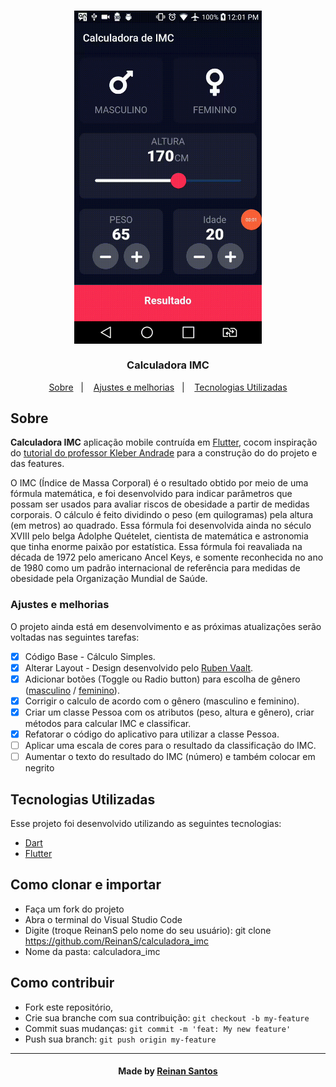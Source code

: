 <h3 align="center">
    <img alt="Logo" title="#logo" width="300px" src="/lib/assets/imc.gif">
    <br><br>
    <b>Calculadora IMC</b>  
    <br>
</h3>
  
<p align="center">
  <a href="#about">Sobre</a>&nbsp;&nbsp;&nbsp;|&nbsp;&nbsp;&nbsp;
  <a href="#features">Ajustes e melhorias</a>&nbsp;&nbsp;&nbsp;|&nbsp;&nbsp;&nbsp;
  <a href="#technologies-used">Tecnologias Utilizadas</a>
</p>

<!-- Resultado -->
<!-- <img src="lib/assets/imc.gif" alt="Imagem de Projeto"> -->


<a id="about"></a>

## Sobre

<strong>Calculadora IMC</strong> aplicação mobile contruída em [Flutter](https://www.flutter.dev/), cocom inspiração do [tutorial do professor Kleber Andrade](https://medium.com/flutter-comunidade-br/desenvolvendo-meu-primeiro-aplicativo-com-flutter-918a15e73a01) para a construção do do projeto e das features.

<P>
    O IMC (Índice de Massa Corporal) é o resultado obtido por meio de uma fórmula matemática, e foi desenvolvido para indicar parâmetros que possam ser usados para avaliar riscos de obesidade a partir de medidas corporais. O cálculo é feito dividindo o peso (em quilogramas) pela altura (em metros) ao quadrado.
    Essa fórmula foi desenvolvida ainda no século XVIII pelo belga Adolphe Quételet, cientista de matemática e astronomia que tinha enorme paixão por estatística. Essa fórmula foi reavaliada na década de 1972 pelo americano Ancel Keys, e somente reconhecida no ano de 1980 como um padrão internacional de referência para medidas de obesidade pela Organização Mundial de Saúde.
</p>


<a id="features"></a>

### Ajustes e melhorias

O projeto ainda está em desenvolvimento e as próximas atualizações serão voltadas nas seguintes tarefas:

- [x] Código Base - Cálculo Simples.
- [x] Alterar Layout - Design desenvolvido pelo [Ruben Vaalt](https://dribbble.com/shots/4585382-Simple-BMI-Calculator).
- [X] Adicionar botões (Toggle ou Radio button) para escolha de gênero ([masculino](https://indicedemassacorporal.com/movel/calculo-imc-masculino.html) / [feminino](https://indicedemassacorporal.com/movel/calculo-imc-feminino.html)).
- [x] Corrigir o calculo de acordo com o gênero (masculino e feminino).
- [x] Criar um classe Pessoa com os atributos (peso, altura e gênero), criar métodos para calcular IMC e classificar.
- [x] Refatorar o código do aplicativo para utilizar a classe Pessoa.
- [ ] Aplicar uma escala de cores para o resultado da classificação do IMC.
- [ ] Aumentar o texto do resultado do IMC (número) e também colocar em negrito

<a id="technologies-used"></a>

## Tecnologias Utilizadas

Esse projeto foi desenvolvido utilizando as seguintes tecnologias:

- [Dart](https://dartpad.dev/)
- [Flutter](https://flutter.dev/)

<a id="how-to-use"></a>

## Como clonar e importar

- Faça um fork do projeto
- Abra o terminal do Visual Studio Code
- Digite (troque ReinanS pelo nome do seu usuário): git clone https://github.com/ReinanS/calculadora_imc
- Nome da pasta: calculadora_imc


<a id="how-to-contribute"></a>

## Como contribuir

- Fork este repositório,
- Crie sua branche com sua contribuição: `git checkout -b my-feature`
- Commit suas mudanças: `git commit -m 'feat: My new feature' `
- Push sua branch: `git push origin my-feature`
<!-- 
## License

Esse projeto está sob a licença MIT. Veja o arquivo [LICENSE](LICENSE.md) para mais detalhes. -->

---

<h4 align="center">
    Made by <a href="https://www.linkedin.com/in/reinan-santos99/" target="_blank">Reinan Santos</a>
</h4>
